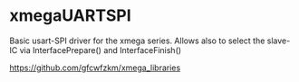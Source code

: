 # xmegaUARTSPI
Basic usart-SPI driver for the xmega series. Allows also to select the slave-IC via InterfacePrepare() and InterfaceFinish()

https://github.com/gfcwfzkm/xmega_libraries
